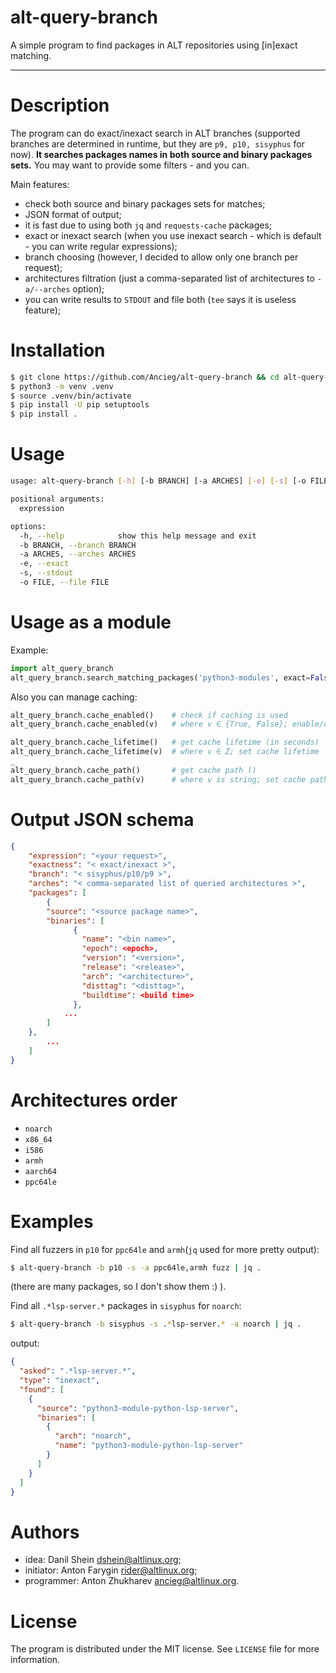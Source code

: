 # alt-query-branch
A simple program to find packages in ALT repositories using [in]exact matching.

---

# Description

The program can do exact/inexact search in ALT branches (supported branches are determined in runtime, but they are `p9, p10, sisyphus` for now). **It searches packages names in both source and binary packages sets.**
You may want to provide some filters - and you can.

Main features:

* check both source and binary packages sets for matches;
* JSON format of output;
* it is fast due to using both `jq` and `requests-cache` packages;
* exact or inexact search (when you use inexact search - which is default - you can write regular expressions);
* branch choosing (however, I decided to allow only one branch per request);
* architectures filtration (just a comma-separated list of architectures to `-a/--arches` option);
* you can write results to `STDOUT` and file both (`tee` says it is useless feature);

# Installation

```bash
$ git clone https://github.com/Ancieg/alt-query-branch && cd alt-query-branch
$ python3 -m venv .venv
$ source .venv/bin/activate
$ pip install -U pip setuptools
$ pip install .
```

# Usage

```bash
usage: alt-query-branch [-h] [-b BRANCH] [-a ARCHES] [-e] [-s] [-o FILE] expression

positional arguments:
  expression

options:
  -h, --help            show this help message and exit
  -b BRANCH, --branch BRANCH
  -a ARCHES, --arches ARCHES
  -e, --exact
  -s, --stdout
  -o FILE, --file FILE
```

# Usage as a module
Example:
```python
import alt_query_branch
alt_query_branch.search_matching_packages('python3-modules', exact=False, branch='p10', arches=['noarch', 'armh'])
```
Also you can manage caching:
```python
alt_query_branch.cache_enabled()    # check if caching is used
alt_query_branch.cache_enabled(v)   # where v ∈ {True, False}; enable/disable caching

alt_query_branch.cache_lifetime()   # get cache lifetime (in seconds)
alt_query_branch.cache_lifetime(v)  # where v ∈ Z; set cache lifetime
_
alt_query_branch.cache_path()       # get cache path ()
alt_query_branch.cache_path(v)      # where v is string; set cache path (file)
```
# Output JSON schema

```json
{
    "expression": "<your request>",
    "exactness": "< exact/inexact >",
    "branch": "< sisyphus/p10/p9 >",
    "arches": "< comma-separated list of queried architectures >",
    "packages": [
    	{
	    "source": "<source package name>",
	    "binaries": [
              {
                "name": "<bin name>",
                "epoch": <epoch>,
                "version": "<version>",
                "release": "<release>",
                "arch": "<architecture>",
                "disttag": "<disttag>",
                "buildtime": <build time>
              },
		    ...
	    ]
	},
        ...
    ]
}
```

# Architeсtures order

* `noarch`
* `x86_64`
* `i586`
* `armh`
* `aarch64`
* `ppc64le`

# Examples

Find all fuzzers in `p10` for `ppc64le` and `armh`(`jq` used for more pretty output):
```bash
$ alt-query-branch -b p10 -s -a ppc64le,armh fuzz | jq .
```
(there are many packages, so I don't show them :) ).

Find all `.*lsp-server.*` packages in `sisyphus` for `noarch`:
```bash
$ alt-query-branch -b sisyphus -s .*lsp-server.* -a noarch | jq .
```
output:
```json
{
  "asked": ".*lsp-server.*",
  "type": "inexact",
  "found": [
    {
      "source": "python3-module-python-lsp-server",
      "binaries": [
        {
          "arch": "noarch",
          "name": "python3-module-python-lsp-server"
        }
      ]
    }
  ]
}
```

# Authors

* idea: Danil Shein <dshein@altlinux.org>;
* initiator: Anton Farygin <rider@altlinux.org>;
* programmer: Anton Zhukharev <ancieg@altlinux.org>.

# License

The program is distributed under the MIT license.
See `LICENSE` file for more information.
